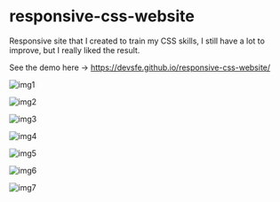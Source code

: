 # responsive-css-website
 Responsive site that I created to train my CSS skills, I still have a lot to improve, but I really liked the result.

See the demo here -> https://devsfe.github.io/responsive-css-website/

![img1](https://user-images.githubusercontent.com/58652794/89592444-00f91400-d823-11ea-9984-90f42c16b112.PNG)

![img2](https://user-images.githubusercontent.com/58652794/89592474-12dab700-d823-11ea-9f00-5eb69e000a6f.PNG)

![img3](https://user-images.githubusercontent.com/58652794/89592493-1e2de280-d823-11ea-9e97-18f38bb77e51.PNG)

![img4](https://user-images.githubusercontent.com/58652794/89592511-28e87780-d823-11ea-8f5b-e418506d5a0d.PNG)

![img5](https://user-images.githubusercontent.com/58652794/89592537-37cf2a00-d823-11ea-9eed-5b59d4fa6a04.PNG)

![img6](https://user-images.githubusercontent.com/58652794/89592554-41589200-d823-11ea-9a0f-e40e1b8004e5.PNG)

![img7](https://user-images.githubusercontent.com/58652794/89592577-4fa6ae00-d823-11ea-8877-d456940b5400.PNG)
